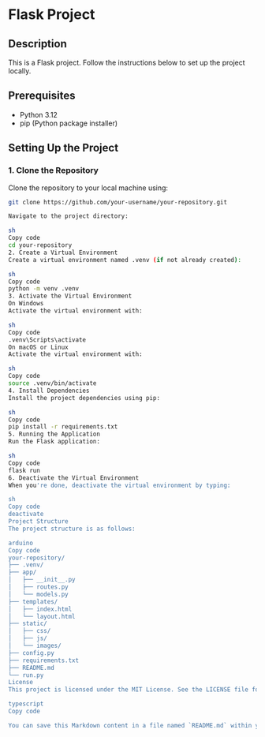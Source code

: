 # Flask Project

## Description
This is a Flask project. Follow the instructions below to set up the project locally.

## Prerequisites
- Python 3.12
- pip (Python package installer)

## Setting Up the Project

### 1. Clone the Repository
Clone the repository to your local machine using:
```sh
git clone https://github.com/your-username/your-repository.git

Navigate to the project directory:

sh
Copy code
cd your-repository
2. Create a Virtual Environment
Create a virtual environment named .venv (if not already created):

sh
Copy code
python -m venv .venv
3. Activate the Virtual Environment
On Windows
Activate the virtual environment with:

sh
Copy code
.venv\Scripts\activate
On macOS or Linux
Activate the virtual environment with:

sh
Copy code
source .venv/bin/activate
4. Install Dependencies
Install the project dependencies using pip:

sh
Copy code
pip install -r requirements.txt
5. Running the Application
Run the Flask application:

sh
Copy code
flask run
6. Deactivate the Virtual Environment
When you're done, deactivate the virtual environment by typing:

sh
Copy code
deactivate
Project Structure
The project structure is as follows:

arduino
Copy code
your-repository/
├── .venv/
├── app/
│   ├── __init__.py
│   ├── routes.py
│   └── models.py
├── templates/
│   ├── index.html
│   └── layout.html
├── static/
│   ├── css/
│   ├── js/
│   └── images/
├── config.py
├── requirements.txt
├── README.md
└── run.py
License
This project is licensed under the MIT License. See the LICENSE file for details.

typescript
Copy code

You can save this Markdown content in a file named `README.md` within your project di